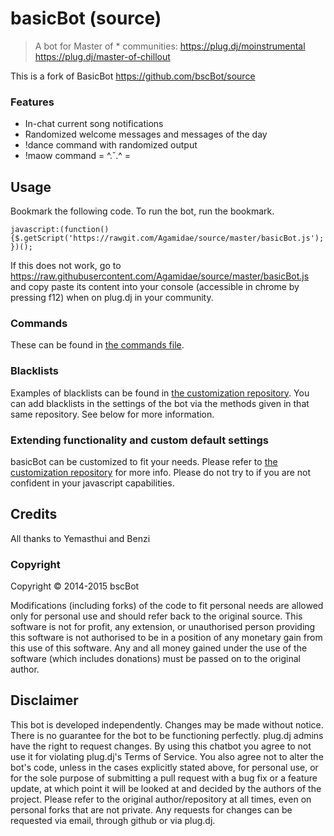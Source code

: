 # basicBot (source)
> A bot for Master of * communities:
https://plug.dj/moinstrumental
https://plug.dj/master-of-chillout

This is a fork of BasicBot https://github.com/bscBot/source

### Features

- In-chat current song notifications
- Randomized welcome messages and messages of the day
- !dance command with randomized output
- !maow command = ^.˘.^ =

Usage
-------

Bookmark the following code. To run the bot, run the bookmark.

`javascript:(function(){$.getScript('https://rawgit.com/Agamidae/source/master/basicBot.js');})();`

If this does not work, go to https://raw.githubusercontent.com/Agamidae/source/master/basicBot.js and copy paste its content into your console (accessible in chrome by pressing f12) when on plug.dj in your community.

### Commands


These can be found in [the commands file](https://github.com/Agamidae/source/blob/master/commands.md).

### Blacklists
Examples of blacklists can be found in [the customization repository](https://github.com/bscBot/custom/tree/master/blacklists).
You can add blacklists in the settings of the bot via the methods given in that same repository. See below for more information.

### Extending functionality and custom default settings

basicBot can be customized to fit your needs. Please refer to [the customization repository](https://github.com/bscBot/custom) for more info.
Please do not try to if you are not confident in your javascript capabilities.



Credits
--------

All thanks to Yemasthui and Benzi


### Copyright

Copyright &copy; 2014-2015 bscBot

Modifications (including forks) of the code to fit personal needs are allowed only for personal use and should refer back to the original source.
This software is not for profit, any extension, or unauthorised person providing this software is not authorised to be in a position of any monetary gain from this use of this software. Any and all money gained under the use of the software (which includes donations) must be passed on to the original author.


Disclaimer
------------

This bot is developed independently. Changes may be made without notice. There is no guarantee for the bot to be functioning perfectly.
plug.dj admins have the right to request changes.
By using this chatbot you agree to not use it for violating plug.dj's Terms of Service.
You also agree not to alter the bot's code, unless in the cases explicitly stated above, for personal use, or for the sole purpose of submitting a pull request with a bug fix or a feature update, at which point it will be looked at and decided by the authors of the project.
Please refer to the original author/repository at all times, even on personal forks that are not private.
Any requests for changes can be requested via email, through github or via plug.dj.
